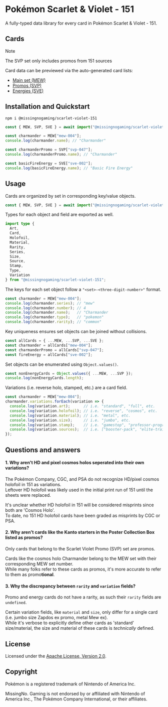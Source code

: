 # Pokémon Scarlet & Violet - 151

A fully-typed data library for every card in Pokémon Scarlet & Violet - 151.

## Cards

> [!NOTE]  
> The SVP set only includes promos from 151 sources

Card data can be previewed via the auto-generated card lists:

* [Main set (MEW)](/docs/MEW.md)
* [Promos (SVP)](/docs/MEW.md)
* [Energies (SVE)](/docs/MEW.md)

## Installation and Quickstart

```
npm i @missingnogaming/scarlet-violet-151
```

```typescript
const { MEW, SVP, SVE } = await import("@missingnogaming/scarlet-violet-151");

const charmander = MEW["mew-004"];
console.log(charmander.name); // "Charmander"

const charmanderPromo = SVP["svp-047"];
console.log(charmanderPromo.name); // "Charmander"

const basicFireEnergy = SVE["sve-002"];
console.log(basicFireEnergy.name); // "Basic Fire Energy"
```

## Usage

Cards are organized by set in corresponding key/value objects.

```typescript
const { MEW, SVP, SVE } = await import("@missingnogaming/scarlet-violet-151");
```

Types for each object and field are exported as well.

```typescript
import type {
  Art,
  Card,
  Holofoil,
  Material,
  Rarity,
  Series,
  Size,
  Source,
  Stamp,
  Type,
  Variation
} from "@missingnogaming/scarlet-violet-151";
```

The keys for each set object follow a `"<set>-<three-digit-number>"` format.

```typescript
const charmander = MEW["mew-004"];
console.log(charmander.series); // "mew"
console.log(charmander.number); // 4
console.log(charmander.name);   // "Charmander
console.log(charmander.type);   // "pokemon"
console.log(charmander.rarity); // "common"
```

Key uniqueness ensures set objects can be joined without collisions.

```typescript
const allCards = { ...MEW, ...SVP, ...SVE };
const charmander = allCards["mew-004"];
const charmanderPromo = allCards["svp-047"];
const fireEnergy = allCards["sve-002"];
```

Set objects can be enumerated using `Object.values()`.

```typescript
const nonEnergyCards = Object.values({ ...MEW, ...SVP });
console.log(nonEnergyCards.length);
```

Variations (i.e. reverse holo, stamped, etc.) are a card field.

```typescript
const charmander = MEW["mew-004"];
charmander.variations.forEach(variation => {
  console.log(variation.art);      // i.e. "standard", "full", etc.
  console.log(variation.holofoil); // i.e. "reverse", "cosmos", etc.
  console.log(variation.material); // i.e. "metal", etc.
  console.log(variation.size);     // i.e. "jumbo", etc.
  console.log(variation.stamp);    // i.e. "gamestop", "professor-program", etc.
  console.log(variation.sources);  // i.e. ["booster-pack", "elite-trainer-box", ...]
});
```

## Questions and answers

#### 1. Why aren't HD and pixel cosmos holos seperated into their own variations?

The Pokémon Company, CGC, and PSA do not recognize HD/pixel cosmos holofoil in 151 as variations.<br/>
Leftover HD holofoil was likely used in the initial print run of 151 until the sheets were replaced.

It's unclear whether HD holofoil in 151 will be considered misprints since both are 'Cosmos Holo'.<br/>
To date, no 151 HD holofoil cards have been graded as misprints by CGC or PSA.

#### 2. Why aren't cards like the Kanto starters in the Poster Collection Box listed as promos?

Only cards that belong to the Scarlet Violet Promo (SVP) set are promos.<br/>

Cards like the cosmos holo Charmander belong to the MEW set with their corresponding MEW set number.<br/>
While many folks refer to these cards as promos, it's more accurate to refer to them as promo**tional**.<br/>

#### 3. Why the discrepancy between `rarity` and `variation` fields?

Promo and energy cards do not have a rarity, as such their `rarity` fields are `undefined`.

Certain variation fields, like `material` and `size`, only differ for a single card (i.e. jumbo size Zapdos ex promo,
metal Mew ex).<br/>
While it's verbose to explicitly define other cards as 'standard' size/material, the size and material of these cards
is _technically_ defined.

## License

Licensed under the [Apache License, Version 2.0](/LICENSE.md).

## Copyright

Pokémon is a registered trademark of Nintendo of America Inc.

MissingNo. Gaming is not endorsed by or affiliated with Nintendo of America Inc., The Pokémon Company International, or
their affiliates.
